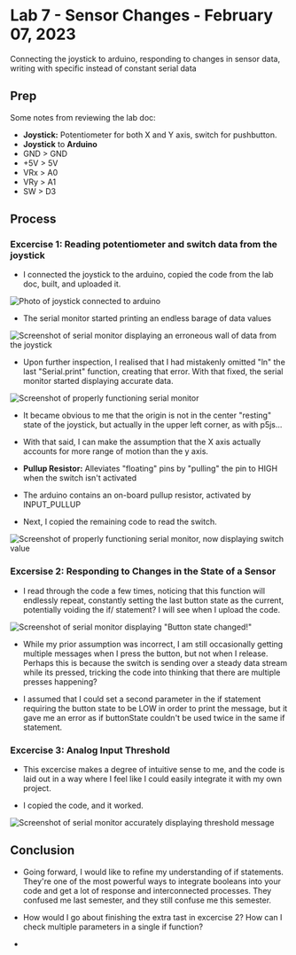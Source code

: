 # Lab 7 - Sensor Changes - February 07, 2023

Connecting the joystick to arduino, responding to changes in sensor data, writing with specific instead of constant serial data

## Prep

Some notes from reviewing the lab doc:

* **Joystick:** Potentiometer for both X and Y axis, switch for pushbutton.
* **Joystick** to **Arduino**
* GND > GND
* +5V > 5V
* VRx > A0
* VRy > A1
* SW  > D3

## Process

### Excercise 1: Reading potentiometer and switch data from the joystick

* I connected the joystick to the arduino, copied the code from the lab doc, built, and uploaded it.

![Photo of joystick connected to arduino](images/l7e1Wiring.png)

* The serial monitor started printing an endless barage of data values

![Screenshot of serial monitor displaying an erroneous wall of data from the joystick](images/l7e1Serial1.png)

* Upon further inspection, I realised that I had mistakenly omitted "ln" the last "Serial.print" function, creating that error. With that fixed, the serial monitor started displaying accurate data.

![Screenshot of properly functioning serial monitor](images/l7e1Serial2.png)

* It became obvious to me that the origin is not in the center "resting" state of the joystick, but actually in the upper left corner, as with p5js...

* With that said, I can make the assumption that the X axis actually accounts for more range of motion than the y axis.

* **Pullup Resistor:** Alleviates "floating" pins by "pulling" the pin to HIGH when the switch isn't activated
  
* The arduino contains an on-board pullup resistor, activated by INPUT_PULLUP

* Next, I copied the remaining code to read the switch.

![Screenshot of properly functioning serial monitor, now displaying switch value](images/l7e1Serial3.png)

### Excersise 2: Responding to Changes in the State of a Sensor

* I read through the code a few times, noticing that this function will endlessly repeat, constantly setting the last button state as the current, potentially voiding the if/ statement? I will see when I upload the code.

![Screenshot of serial monitor displaying "Button state changed!"](images/l7e2Serial1.png)

* While my prior assumption was incorrect, I am still occasionally getting multiple messages when I press the button, but not when I release. Perhaps this is because the switch is sending over a steady data stream while its pressed, tricking the code into thinking that there are multiple presses happening?

* I assumed that I could set a second parameter in the if statement requiring the button state to be LOW in order to print the message, but it gave me an error as if buttonState couldn't be used twice in the same if statement.

### Excercise 3: Analog Input Threshold

* This excercise makes a degree of intuitive sense to me, and the code is laid out in a way where I feel like I could easily integrate it with my own project.

* I copied the code, and it worked.

![Screenshot of serial monitor accurately displaying threshold message](images/l7e3Serial1.png)

## Conclusion

* Going forward, I would like to refine my understanding of if statements. They're one of the most powerful ways to integrate booleans into your code and get a lot of response and interconnected processes. They confused me last semester, and they still confuse me this semester.

* How would I go about finishing the extra tast in excercise 2? How can I check multiple parameters in a single if function?
* 